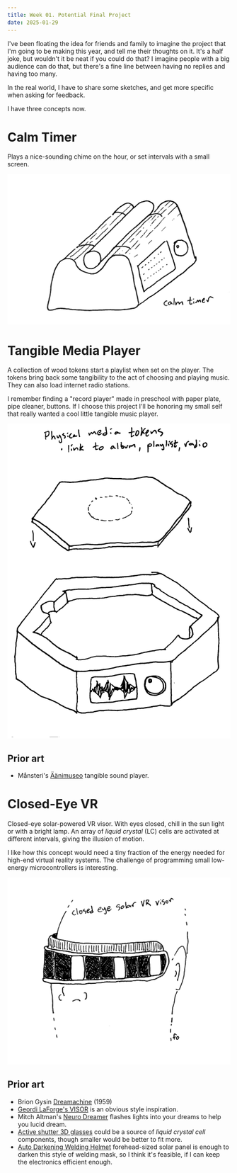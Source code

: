 ```yaml
---
title: Week 01. Potential Final Project
date: 2025-01-29
---
```


I've been floating the idea for friends and family to imagine the project that I'm going to be making this year, and tell me their thoughts on it. It's a half joke, but wouldn't it be neat if you could do that? I imagine people with a big audience can do that, but there's a fine line between having no replies and having too many.

In the real world, I have to share some sketches, and get more specific when asking for feedback.

I have three concepts now.

# Calm Timer

Plays a nice-sounding chime on the hour, or set intervals with a small screen.

![Concept sketch of a curved wooden stand with a metal chime suspended within it.](01-fo-concept-timer.png)

# Tangible Media Player

A collection of wood tokens start a playlist when set on the player. The tokens bring back some tangibility to the act of choosing and playing music. They can also load internet radio stations.

I remember finding a "record player" made in preschool with paper plate, pipe cleaner, buttons. If I choose this project I'll be honoring my small self that really wanted a cool little tangible music player.

![Concept sketch of a hexagonal media player with hexagonal media tokens.](01-fo-concept-player.png)

## Prior art

* Månsteri's [Äänimuseo](https://mansteri.com/works/aanimuseo-v/) tangible sound player.

# Closed-Eye VR

Closed-eye solar-powered VR visor. With eyes closed, chill in the sun light or with a bright lamp. An array of _liquid crystal_ (LC) cells are activated at different intervals, giving the illusion of motion.

I like how this concept would need a tiny fraction of the energy needed for high-end virtual reality systems. The challenge of programming small low-energy microcontrollers is interesting.

![Concept sketch of a visor for closed-eye visions.](01-fo-concept-visor.png)

## Prior art

* Brion Gysin [Dreamachine](https://en.wikipedia.org/wiki/Dreamachine) (1959)
* [Geordi LaForge's VISOR](https://en.wikipedia.org/wiki/Geordi_La_Forge#VISOR) is an obvious style inspiration.
* Mitch Altman's [Neuro Dreamer](https://cornfieldelectronics.com/neurodreamer/buy.nd.php) flashes lights into your dreams to help you lucid dream.
* [Active shutter 3D glasses](https://en.wikipedia.org/wiki/Active_shutter_3D_system) could be a source of _liquid crystal cell_ components, though smaller would be better to fit more.
* [Auto Darkening Welding Helmet](https://weldingpros.net/how-do-auto-darkening-welding-helmets-work/) forehead-sized solar panel is enough to darken this style of welding mask, so I think it's feasible, if I can keep the electronics efficient enough.
